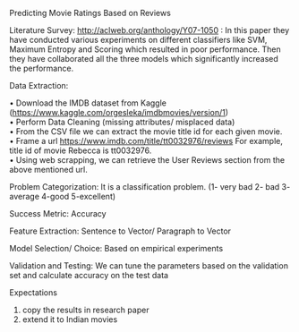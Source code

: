 Predicting Movie Ratings Based on Reviews

Literature Survey:
 http://aclweb.org/anthology/Y07-1050 : In this paper they have conducted various experiments on different classifiers like SVM, Maximum Entropy and Scoring which resulted in poor performance.  Then they have collaborated all the three models which significantly increased the performance.
 
 
Data Extraction: 

•	Download the IMDB dataset from Kaggle (https://www.kaggle.com/orgesleka/imdbmovies/version/1) <br>
•	Perform Data Cleaning (missing attributes/ misplaced data) <br>
•	From the CSV file we can extract the movie title id for each given movie.<br>
•	Frame a url https://www.imdb.com/title/tt0032976/reviews 
For example, title id of movie Rebecca is tt0032976. <br>
•	Using web scrapping, we can retrieve the User Reviews section from the above mentioned url. <br>

Problem Categorization:  It is a classification problem. (1- very bad 2- bad 3- average 4-good 5-excellent)

Success Metric: Accuracy

Feature Extraction: Sentence to Vector/ Paragraph to Vector

Model Selection/ Choice: Based on empirical experiments

Validation and Testing: We can tune the parameters based on the validation set and calculate accuracy on the test data

Expectations
1) copy the results in research paper <br>
2) extend it to Indian movies



